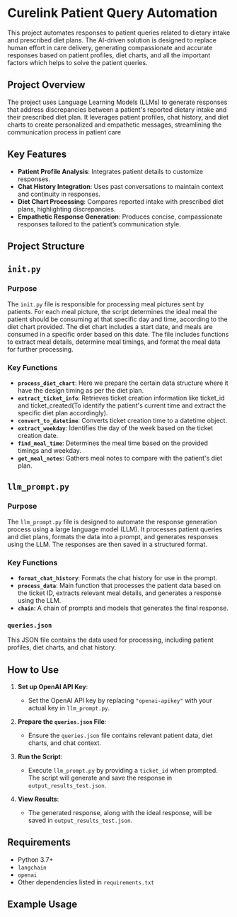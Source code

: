 # Curelink Patient Query Automation
This project automates responses to patient queries related to dietary intake and prescribed diet plans. The AI-driven solution is designed to replace human effort in care delivery, generating compassionate and accurate responses based on patient profiles, diet charts, and all the important factors which helps to solve the patient queries.
## Project Overview
The project uses Language Learning Models (LLMs) to generate responses that address discrepancies between a patient's reported dietary intake and their prescribed diet plan. It leverages patient profiles, chat history, and diet charts to create personalized and empathetic messages, streamlining the communication process in patient care
## Key Features
- **Patient Profile Analysis**: Integrates patient details to customize responses.
- **Chat History Integration**: Uses past conversations to maintain context and continuity in responses.
- **Diet Chart Processing**: Compares reported intake with prescribed diet plans, highlighting discrepancies.
- **Empathetic Response Generation**: Produces concise, compassionate responses tailored to the patient’s communication style.
## Project Structure

## `init.py`

### Purpose
The `init.py` file is responsible for processing meal pictures sent by patients. For each meal picture, the script determines the ideal meal the patient should be consuming at that specific day and time, according to the diet chart provided. The diet chart includes a start date, and meals are consumed in a specific order based on this date. The file includes functions to extract meal details, determine meal timings, and format the meal data for further processing.

### Key Functions

- **`process_diet_chart`**: Here we prepare the certain data structure where it have the design timing as per the diet plan.
- **`extract_ticket_info`**: Retrieves ticket creation information like ticket_id and ticket_created(To identify the patient's current time and extract the specific diet plan accordingly).
- **`convert_to_datetime`**: Converts ticket creation time to a datetime object.
- **`extract_weekday`**: Identifies the day of the week based on the ticket creation date.
- **`find_meal_time`**: Determines the meal time based on the provided timings and weekday.
- **`get_meal_notes`**: Gathers meal notes to compare with the patient's diet plan.

## `llm_prompt.py`

### Purpose
The `llm_prompt.py` file is designed to automate the response generation process using a large language model (LLM). It processes patient queries and diet plans, formats the data into a prompt, and generates responses using the LLM. The responses are then saved in a structured format.

### Key Functions

- **`format_chat_history`**: Formats the chat history for use in the prompt.
- **`process_data`**: Main function that processes the patient data based on the ticket ID, extracts relevant meal details, and generates a response using the LLM.
- **`chain`**: A chain of prompts and models that generates the final response.

### `queries.json`

This JSON file contains the data used for processing, including patient profiles, diet charts, and chat history.

## How to Use

1. **Set up OpenAI API Key**:
   - Set the OpenAI API key by replacing `"openai-apikey"` with your actual key in `llm_prompt.py`.

2. **Prepare the `queries.json` File**:
   - Ensure the `queries.json` file contains relevant patient data, diet charts, and chat context.

3. **Run the Script**:
   - Execute `llm_prompt.py` by providing a `ticket_id` when prompted. The script will generate and save the response in `output_results_test.json`.

4. **View Results**:
   - The generated response, along with the ideal response, will be saved in `output_results_test.json`.

## Requirements

- Python 3.7+
- `langchain`
- `openai`
- Other dependencies listed in `requirements.txt`

## Example Usage

```bash
